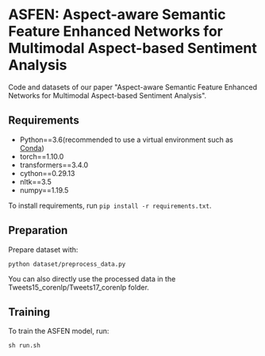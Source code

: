 # ASFEN: Aspect-aware Semantic Feature Enhanced Networks for Multimodal Aspect-based Sentiment Analysis
Code and datasets of our paper "Aspect-aware Semantic Feature Enhanced Networks for Multimodal Aspect-based Sentiment Analysis".

## Requirements

- Python==3.6(recommended to use a virtual environment such as [Conda](https://docs.conda.io/en/latest/miniconda.html))
- torch==1.10.0
- transformers==3.4.0
- cython==0.29.13
- nltk==3.5
- numpy==1.19.5

To install requirements, run `pip install -r requirements.txt`.

## Preparation

Prepare dataset with:

`python dataset/preprocess_data.py`

You can also directly use the processed data in the Tweets15_corenlp/Tweets17_corenlp folder.

## Training

To train the ASFEN model, run:

`sh run.sh`



